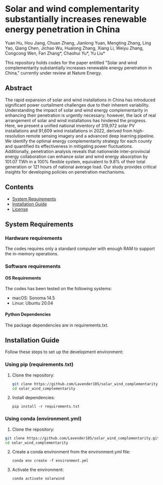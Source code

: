 # Solar and wind complementarity substantially increases renewable energy penetration in China
Yuan Hu, Hou Jiang, Chuan Zhang, Jianlong Yuan, Mengting Zhang, Ling Yao, Qiang Chen, Jichao Wu, Hualong Zhang, Xiang Li, Weiyu Zhang, Congcong Wen, Fan Zhang*, Chaohui Yu*, Yu Liu*

This repository holds codes for the paper entitled "Solar and wind complementarity substantially increases renewable energy penetration in China," currently under review at Nature Energy.

## Abstract
The rapid expansion of solar and wind installations in China has introduced significant power curtailment challenges due to their inherent variability. Understanding the impact of solar and wind energy complementarity in enhancing their penetration is urgently necessary; however, the lack of real arrangement of solar and wind installations has hindered the progress. Here, we present a unified national inventory of 319,972 solar PV installations and 91,609 wind installations in 2022, derived from high-resolution remote sensing imagery and a advanced deep learning pipeline. We identify the optimal energy complementarity strategy for each county and quantified its effectiveness in mitigating power fluctuations.  Additionally, penetration analysis reveals that nationwide inter-provincial energy collaboration can enhance solar and wind energy absorption by 101.07 TWh in a 100% flexible system, equivalent to 9.8% of their total generation or 121 hours of national average load. Our study provides critical insights for developing policies on penetration mechanisms.

## Contents
- [System Requirements](#system-requirements)
- [Installation Guide](#installation-guide)
- [License](#license)

## System Requirements
### Hardware requirements
The codes requires only a standard computer with enough RAM to support the in-memory operations.

### Software requirements
#### OS Requirements
The codes has been tested on the following systems:

- macOS: Sonoma 14.5
- Linux: Ubuntu 20.04

#### Python Dependencies
The package dependencies are in requirements.txt.

## Installation Guide
Follow these steps to set up the development environment:

### Using pip (requirements.txt)

1. Clone the repository:
   ```bash
   git clone https://github.com/Lavender105/solar_wind_complementarity.git
   cd solar_wind_complementarity
   ```
2. Install dependencies:
   ```
   pip install -r requirements.txt
   ```
### Using conda (environment.yml)
1.	Clone the repository:
   ```bash
   git clone https://github.com/Lavender105/solar_wind_complementarity.git
   cd solar_wind_complementarity
   ```
2. Create a conda environment from the environment.yml file:
   ```
   conda env create -f environment.yml
   ```
3. Activate the environment:
   ```
   conda activate solarwind
   ```

